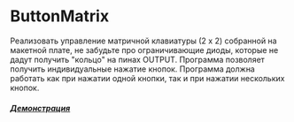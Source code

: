# ButtonMatrix

Реализовать управление матричной клавиатуры (2 x 2) собранной на макетной плате, не забудьте про ограничивающие диоды, которые не дадут получить "кольцо" на пинах OUTPUT. Программа позволяет получить индивидуальные нажатие кнопок. Программа должна работать как при нажатии одной кнопки, так и при нажатии нескольких кнопок.

##### [Демонстрация](https://youtube.com/shorts/VTk-lGA9fhk?feature=share)